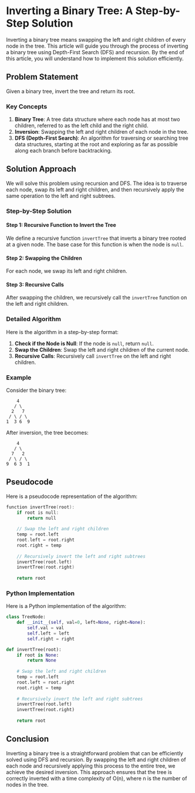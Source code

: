 # Inverting a Binary Tree: A Step-by-Step Solution

Inverting a binary tree means swapping the left and right children of every node in the tree. This article will guide you through the process of inverting a binary tree using Depth-First Search (DFS) and recursion. By the end of this article, you will understand how to implement this solution efficiently.

## Problem Statement

Given a binary tree, invert the tree and return its root.

### Key Concepts

1. **Binary Tree**: A tree data structure where each node has at most two children, referred to as the left child and the right child.
2. **Inversion**: Swapping the left and right children of each node in the tree.
3. **DFS (Depth-First Search)**: An algorithm for traversing or searching tree data structures, starting at the root and exploring as far as possible along each branch before backtracking.

## Solution Approach

We will solve this problem using recursion and DFS. The idea is to traverse each node, swap its left and right children, and then recursively apply the same operation to the left and right subtrees.

### Step-by-Step Solution

#### Step 1: Recursive Function to Invert the Tree

We define a recursive function `invertTree` that inverts a binary tree rooted at a given node. The base case for this function is when the node is `null`.

#### Step 2: Swapping the Children

For each node, we swap its left and right children.

#### Step 3: Recursive Calls

After swapping the children, we recursively call the `invertTree` function on the left and right children.

### Detailed Algorithm

Here is the algorithm in a step-by-step format:

1. **Check if the Node is Null**: If the node is `null`, return `null`.
2. **Swap the Children**: Swap the left and right children of the current node.
3. **Recursive Calls**: Recursively call `invertTree` on the left and right children.

### Example

Consider the binary tree:
```
    4
   / \
  2   7
 / \ / \
1  3 6  9
```

After inversion, the tree becomes:
```
    4
   / \
  7   2
 / \ / \
9  6 3  1
```

## Pseudocode

Here is a pseudocode representation of the algorithm:

```cpp
function invertTree(root):
    if root is null:
        return null
    
    // Swap the left and right children
    temp = root.left
    root.left = root.right
    root.right = temp
    
    // Recursively invert the left and right subtrees
    invertTree(root.left)
    invertTree(root.right)
    
    return root
```

### Python Implementation

Here is a Python implementation of the algorithm:

```python
class TreeNode:
    def __init__(self, val=0, left=None, right=None):
        self.val = val
        self.left = left
        self.right = right

def invertTree(root):
    if root is None:
        return None
    
    # Swap the left and right children
    temp = root.left
    root.left = root.right
    root.right = temp
    
    # Recursively invert the left and right subtrees
    invertTree(root.left)
    invertTree(root.right)
    
    return root
```

## Conclusion

Inverting a binary tree is a straightforward problem that can be efficiently solved using DFS and recursion. By swapping the left and right children of each node and recursively applying this process to the entire tree, we achieve the desired inversion. This approach ensures that the tree is correctly inverted with a time complexity of O(n), where n is the number of nodes in the tree.

